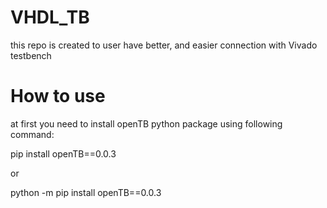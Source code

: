 # VHDL_TB
this repo is created to user have better, and easier connection with Vivado testbench 

# How to use 
at first you need to install openTB python package using following command:

pip install openTB==0.0.3

or 

python -m pip install openTB==0.0.3




